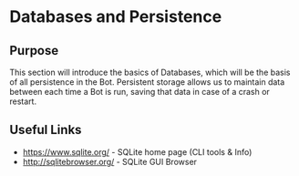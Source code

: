 # Databases and Persistence

## Purpose
This section will introduce the basics of Databases, which will be the basis of
all persistence in the Bot. Persistent storage allows us to maintain data between
each time a Bot is run, saving that data in case of a crash or restart.

## Useful Links

* https://www.sqlite.org/ - SQLite home page (CLI tools & Info)
* http://sqlitebrowser.org/ - SQLite GUI Browser

